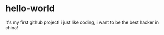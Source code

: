 # hello-world
it's my first github project!
i just like coding, i want to be the best hacker in china!
